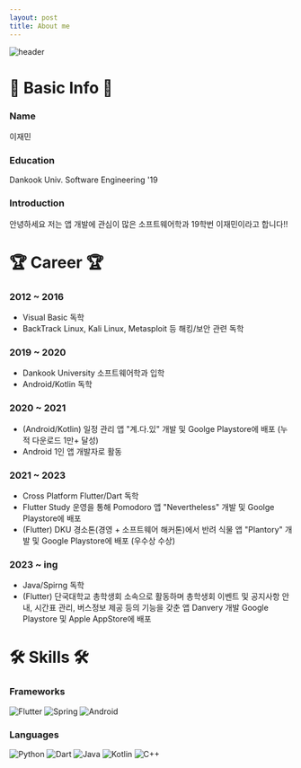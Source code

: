 ```yaml
---
layout: post
title: About me
---
```


![header](https://capsule-render.vercel.app/api?type=waving&fontAlignY=30&descAlignY=50&text=Choco%20Jaem&height=300&color=404040&fontColor=ffffff)

# 📍 Basic Info 📍

### Name
이재민

### Education
Dankook Univ. Software Engineering '19

### Introduction
안녕하세요 저는 앱 개발에 관심이 많은 소프트웨어학과 19학번 이재민이라고 합니다!!


# 🏆 Career 🏆

### 2012 ~ 2016
- Visual Basic 독학
- BackTrack Linux, Kali Linux, Metasploit 등 해킹/보안 관련 독학

### 2019 ~ 2020
- Dankook University 소프트웨어학과 입학
- Android/Kotlin 독학

### 2020 ~ 2021
- (Android/Kotlin) 일정 관리 앱 "계.다.있" 개발 및 Goolge Playstore에 배포 (누적 다운로드 1만+ 달성)
- Android 1인 앱 개발자로 활동

### 2021 ~ 2023
- Cross Platform Flutter/Dart 독학
- Flutter Study 운영을 통해 Pomodoro 앱 "Nevertheless" 개발 및 Goolge Playstore에 배포
- (Flutter) DKU 경소톤(경영 + 소프트웨어 해커톤)에서 반려 식물 앱 "Plantory" 개발 및 Google Playstore에 배포 (우수상 수상)

### 2023 ~ ing
- Java/Spirng 독학
- (Flutter) 단국대학교 총학생회 소속으로 활동하며 총학생회 이벤트 및 공지사항 안내, 시간표 관리, 버스정보 제공 등의 기능을 갖춘 앱 Danvery 개발 Google Playstore 및 Apple AppStore에 배포

# 🛠 Skills 🛠

### Frameworks
![Flutter](https://img.shields.io/badge/Flutter-007ACC.svg?&style=for-the-badge&logo=Flutter&logoColor=white)
![Spring](https://img.shields.io/badge/Spring-6DB33F.svg?&style=for-the-badge&logo=Spring&logoColor=white)
![Android](https://img.shields.io/badge/Android-49C964.svg?&style=for-the-badge&logo=Android&logoColor=white)

### Languages
![Python](https://img.shields.io/badge/Python-F0E150.svg?&style=for-the-badge&logo=Python&logoColor=white)
![Dart](https://img.shields.io/badge/Dart-00337C.svg?&style=for-the-badge&logo=Dart&logoColor=white)
![Java](https://img.shields.io/badge/Java-F09C3E.svg?&style=for-the-badge&logo=Java&logoColor=white)
![Kotlin](https://img.shields.io/badge/Kotlin-FF7B54.svg?&style=for-the-badge&logo=Kotlin&logoColor=white)
![C++](https://img.shields.io/badge/c++-00599C.svg?style=for-the-badge&logo=c%2B%2B&logoColor=white)
